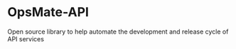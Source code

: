 # OpsMate-API
Open source library to help automate the development and release cycle of API services 
